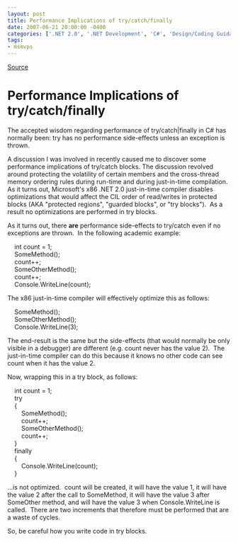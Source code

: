 ```yaml
---
layout: post
title: Performance Implications of try/catch/finally
date: 2007-06-21 20:00:00 -0400
categories: ['.NET 2.0', '.NET Development', 'C#', 'Design/Coding Guidance']
tags:
- msmvps
---
```

[Source](http://blogs.msmvps.com/peterritchie/2007/06/22/performance-implications-of-try-catch-finally/ "Permalink to Performance Implications of try/catch/finally")

# Performance Implications of try/catch/finally

The accepted wisdom regarding performance of try/catch|finally in C# has normally been: try has no performance side-effects unless an exception is thrown.

A discussion I was involved in recently caused me to discover some performance implications of try/catch blocks. The discussion revolved around protecting the volatility of certain members and the cross-thread memory ordering rules during run-time and during just-in-time compilation.  As it turns out, Microsoft's x86 .NET 2.0 just-in-time compiler disables optimizations that would affect the CIL order of read/writes in protected blocks (AKA "protected regions", "guarded blocks", or "try blocks").  As a result no optimizations are performed in try blocks.

As it turns out, there **are** performance side-effects to try/catch even if no exceptions are thrown.  In the following academic example:

    int count = 1;  
    SomeMethod();  
    count++;  
    SomeOtherMethod();  
    count++;  
    Console.WriteLine(count);

The x86 just-in-time compiler will effectively optimize this as follows:

    SomeMethod();  
    SomeOtherMethod();  
    Console.WriteLine(3);

The end-result is the same but the side-effects (that would normally be only visible in a debugger) are different (e.g. count never has the value 2).  The just-in-time compiler can do this because it knows no other code can see count when it has the value 2.

Now, wrapping this in a try block, as follows:

    int count = 1;  
    try  
    {  
        SomeMethod();  
        count++;  
        SomeOtherMethod();  
        count++;  
    }  
    finally  
    {  
        Console.WriteLine(count);  
    }

…is not optimized.  count will be created, it will have the value 1, it will have the value 2 after the call to SomeMethod, it will have the value 3 after SomeOther method, and will have the value 3 when Console.WriteLine is called.  There are two increments that therefore must be performed that are a waste of cycles.

So, be careful how you write code in try blocks.

